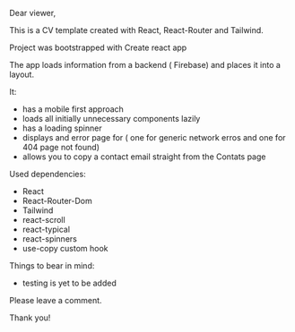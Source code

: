Dear viewer,

This is a CV template created with React, React-Router and Tailwind. 

Project was bootstrapped with Create react app

The app loads information from a backend ( Firebase) and places it into a layout. 

It: 
- has a mobile first approach
- loads all initially unnecessary components lazily
- has a loading spinner
- displays and error page for ( one for generic network erros and one for 404 page not found)
- allows you to copy a contact email straight from the Contats page

Used dependencies:
- React
- React-Router-Dom
- Tailwind
- react-scroll
- react-typical
- react-spinners
- use-copy custom hook

Things to bear in mind:
 - testing is yet to be added

Please leave a comment.

Thank you!

